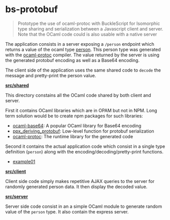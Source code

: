 # bs-protobuf

> Prototype the use of ocaml-protoc with BuckleScript for Isomorphic type sharing and serialization
> between a Javascript client and server. Note that the OCaml code could is also usable with 
> a native server

The application consists in a server exposing a `/person` endpoint which returns a value of the ocaml type
[person](src/shared/example01/example01_pb.mli). This person type was generated with the 
[ocaml-protoc](http://github.com/mransan/ocaml-protoc/) compiler. The value returned by the server is using the 
generated protobuf encoding as well as a Base64 encoding.

The client side of the application uses the same shared code to `decode` the message and pretty-print the 
person value. 

**[src/shared](src/shared)**

This directory constains all the OCaml code shared by both client and server. 

First it contains OCaml libraries which are in OPAM but not in NPM. Long term solution would be to create npm packages
for such libraries:
* [ocaml-base64](https://github.com/mirage/ocaml-base64): A popular OCaml library for Base64 encoding
* [ppx_deriving_protobuf](https://github.com/whitequark/ppx_deriving_protobuf): Low-level function for protobuf serialization
* [ocaml-protoc](http://github.com/mransan/ocaml-protoc/): The runtime library for the generated code 

Second it contains the actual application code which consist in a single type definition (`person`) along with the 
encoding/decoding/pretty-print functions. 
* [example01](src/shared/example01)

**[src/client](src/client)**

Client side code simply makes repetitive AJAX queries to the server for randomly generated person data. It then display
the decoded value.

**[src/server](src/server)**

Server side code consist in an a simple OCaml module to generate random value of the `person` type. It also contain the
express server.
